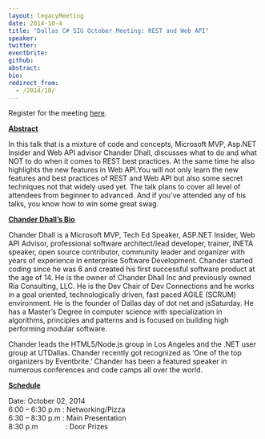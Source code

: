 ```yaml
---
layout: legacyMeeting
date: 2014-10-4
title: "Dallas C# SIG October Meeting: REST and Web API"
speaker:
twitter:
eventbrite:
github:
abstract:
bio:
redirect_from:
  - /2014/10/
---
```


<p>Register for the meeting&nbsp;<a href="https://www.eventbrite.com/e/dallas-c-sig-october-meeting-rest-and-web-api-tickets-13312119909">here</a>.</p>
<p><strong><span style="text-decoration: underline;">Abstract</span></strong></p>
<p>In this talk that is a mixture of code and concepts, Microsoft MVP,&nbsp;Asp.NET Insider and Web API advisor Chander Dhall, discusses what to do and what NOT to do when it comes to REST best practices. At the same time he also highlights the new features in Web API.You will not only learn the new features and best practices of REST and Web API but also some secret techniques not that widely used yet. The talk plans to cover all level of attendees from beginner to advanced. And if you&#8217;ve attended any of his talks, you know how to win some great swag.</p>
<p><span style="text-decoration: underline;"><strong>Chander Dhall&#8217;s Bio</strong></span></p>
<p>Chander Dhall is a Microsoft MVP, Tech Ed Speaker,&nbsp;ASP.NET Insider, Web API Advisor, professional software architect/lead developer, trainer, INETA speaker, open source contributor, community leader and organizer with years of experience in enterprise Software Development. Chander started coding since he was 6 and created his first successful software product at the age of 14. He is the owner of Chander Dhall Inc and previously owned Ria Consulting, LLC. He is the Dev Chair of Dev Connections and he works in a goal oriented, technologically driven, fast paced AGILE (SCRUM) environment. He is the founder of Dallas day of dot net and jsSaturday. He has a Master&#8217;s Degree in computer science with specialization in algorithms, principles and patterns and is focused on building high performing modular software.</p>
<p>Chander leads the HTML5/Node.js group in Los Angeles and the .NET user group at UTDallas. Chander recently got recognized as &#8216;One of the top organizers by Eventbrite.&#8217; Chander has been a featured speaker in numerous conferences and code camps all over the world.</p>
<p><strong><span style="text-decoration: underline;">Schedule</span></strong></p>
<p>Date: October 02, 2014<br />
6:00 &#8211; 6:30 p.m : Networking/Pizza<br />
6:30 &#8211; 8:30 p.m : Main Presentation<br />
8:30 p.m &nbsp; &nbsp; &nbsp; &nbsp; &nbsp; &nbsp; &nbsp;: Door Prizes</p>

